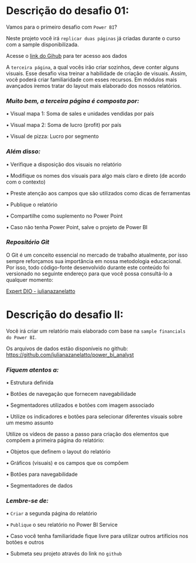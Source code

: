 

# Descrição do desafio 01: 

Vamos para o primeiro desafio com `Power BI`? 

Neste projeto você irá `replicar duas páginas` já criadas durante o curso com a sample disponibilizada.

Acesse o [link do Gihub](https://github.com/julianazanelatto/power_bi_analyst) para ter acesso aos dados

A `terceira página`, a qual vocês irão criar sozinhos, deve conter alguns visuais. Esse desafio visa treinar a habilidade de criação de visuais. Assim, você poderá criar familiaridade com esses recursos. Em módulos mais avançados iremos tratar do layout mais elaborado dos nossos relatórios. 

### *Muito bem, a terceira página é composta por:*

•	Visual mapa 1: Soma de sales e unidades vendidas por país 

•	Visual mapa 2: Soma de lucro (profit) por país 

•	Visual de pizza: Lucro por segmento 
 
### *Além disso:* 

•	Verifique a disposição dos visuais no relatório 

•	Modifique os nomes dos visuais para algo mais claro e direto (de acordo com o contexto)

•	Preste atenção aos campos que são utilizados como dicas de ferramentas  

•	Publique o relatório 

•	Compartilhe como suplemento no Power Point 

•	Caso não tenha Power Point, salve o projeto de Power BI  
 
### *Repositório Git*
 
O Git é um conceito essencial no mercado de trabalho atualmente, por isso sempre reforçamos sua importância em nossa metodologia educacional. Por isso, todo código-fonte desenvolvido durante este conteúdo foi versionado no seguinte endereço para que você possa consultá-lo a qualquer momento:
 
[Expert DIO - julianazanelatto](https://github.com/julianazanelatto/power_bi_analyst)


# Descrição do desafio II: 

Você irá criar um relatório mais elaborado com base na `sample financials do Power BI`. 

Os arquivos de dados estão disponíveis no github: 
https://github.com/julianazanelatto/power_bi_analyst 

### *Fiquem atentos a:* 

• Estrutura definida

• Botões de navegação que fornecem navegabilidade

• Segmentadores utilizados e botões com imagem associado

• Utilize os indicadores e botões para selecionar diferentes visuais sobre um mesmo assunto 
 
Utilize os vídeos de passo a passo para criação dos elementos que compõem a primeira página do relatório:

• Objetos que definem o layout do relatório 

• Gráficos (visuais) e os campos que os compõem

• Botões para navegabilidade
 
• Segmentadores de dados 
 
### *Lembre-se de:* 

• `Criar` a segunda página do relatório 

• `Publique` o seu relatório no Power BI Service 

• Caso você tenha familiaridade fique livre para utilizar outros artifícios nos botões e outros 

• Submeta seu projeto através do link no `github `
